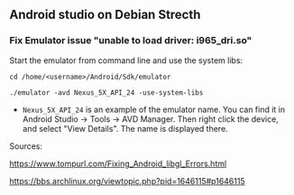 ## Android studio on Debian Strecth


### Fix Emulator issue "unable to load driver: i965_dri.so"


Start the emulator from command line and use the system libs:

```
cd /home/<username>/Android/Sdk/emulator

./emulator -avd Nexus_5X_API_24 -use-system-libs
``` 
 

 * ```Nexus_5X_API_24```  is an example of the emulator name. 
 You can find it in Android Studio -> Tools -> AVD Manager.
 Then right click the device, and select "View Details".
 The name is displayed there.




Sources:

https://www.tompurl.com/Fixing_Android_libgl_Errors.html

https://bbs.archlinux.org/viewtopic.php?pid=1646115#p1646115
